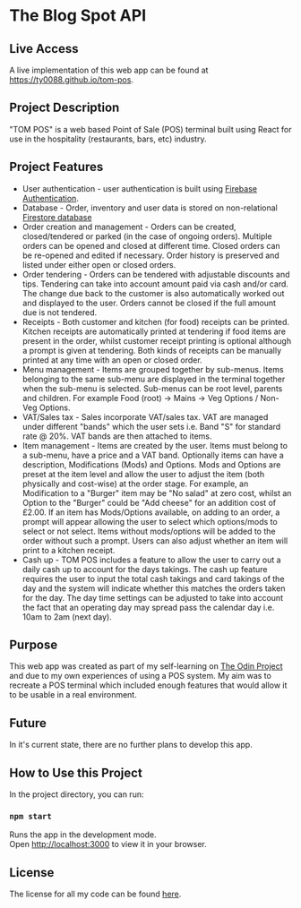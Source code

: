 # The Blog Spot API

## Live Access
A live implementation of this web app can be found at https://ty0088.github.io/tom-pos.

## Project Description
"TOM POS" is a web based Point of Sale (POS) terminal built using React for use in the hospitality (restaurants, bars, etc) industry. 

## Project Features
* User authentication - user authentication is built using [Firebase Authentication](https://firebase.google.com/docs/auth).
* Database - Order, inventory and user data is stored on non-relational [Firestore database](https://firebase.google.com/docs/database) 
* Order creation and management - Orders can be created, closed/tendered or parked (in the case of ongoing orders). Multiple orders can be opened and closed at different time. Closed orders can be re-opened and edited if necessary. Order history is preserved and listed under either open or closed orders.
* Order tendering - Orders can be tendered with adjustable discounts and tips. Tendering can take into account amount paid via cash and/or card. The change due back to the customer is also automatically worked out and displayed to the user. Orders cannot be closed if the full amount due is not tendered.
* Receipts - Both customer and kitchen (for food) receipts can be printed. Kitchen receipts are automatically printed at tendering if food items are present in the order, whilst customer receipt printing is optional although a prompt is given at tendering. Both kinds of receipts can be manually printed at any time with an open or closed order.
* Menu management - Items are grouped together by sub-menus. Items belonging to the same sub-menu are displayed in the terminal together when the sub-menu is selected. Sub-menus can be root level, parents and children. For example Food (root) -> Mains -> Veg Options / Non-Veg Options.
* VAT/Sales tax - Sales incorporate VAT/sales tax. VAT are managed under different "bands" which the user sets i.e. Band "S" for standard rate @ 20%. VAT bands are then attached to items. 
* Item management - Items are created by the user. Items must belong to a sub-menu, have a price and a VAT band. Optionally items can have a description, Modifications (Mods) and Options. Mods and Options are preset at the item level and allow the user to adjust the item (both physically and cost-wise) at the order stage. For example, an Modification to a "Burger" item may be "No salad" at zero cost, whilst an Option to the "Burger" could be "Add cheese" for an addition cost of £2.00. If an item has Mods/Options available, on adding to an order, a prompt will appear allowing the user to select which options/mods to select or not select. Items without mods/options will be added to the order without such a prompt. Users can also adjust whether an item will print to a kitchen receipt.
* Cash up - TOM POS includes a feature to allow the user to carry out a daily cash up to account for the days takings. The cash up feature requires the user to input the total cash takings and card takings of the day and the system will indicate whether this matches the orders taken for the day. The day time settings can be adjusted to take into account the fact that an operating day may spread pass the calendar day i.e. 10am to 2am (next day). 

## Purpose
This web app was created as part of my self-learning on [The Odin Project](https://www.theodinproject.com/) and due to my own experiences of using a POS system. My aim was to recreate a POS terminal which included enough features that would allow it to be usable in a real environment. 

## Future
In it's current state, there are no further plans to develop this app.

## How to Use this Project
In the project directory, you can run:

### `npm start`

Runs the app in the development mode.\
Open [http://localhost:3000](http://localhost:3000) to view it in your browser.

## License
The license for all my code can be found [here](https://github.com/ty0088/ty0088.github.io/blob/main/license.md).
